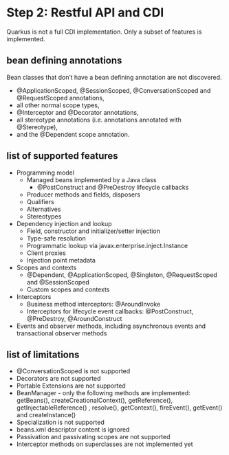 
# Step 2: Restful API and CDI
Quarkus is not a full CDI implementation. Only a subset of features is implemented. 

## bean defining annotations
Bean classes that don’t have a bean defining annotation are not discovered. 
- @ApplicationScoped, @SessionScoped, @ConversationScoped and @RequestScoped annotations,
- all other normal scope types,
- @Interceptor and @Decorator annotations,
- all stereotype annotations (i.e. annotations annotated with @Stereotype),
- and the @Dependent scope annotation.

## list of supported features
- Programming model
  + Managed beans implemented by a Java class
     * @PostConstruct and @PreDestroy lifecycle callbacks
  + Producer methods and fields, disposers
  + Qualifiers
  + Alternatives
  + Stereotypes
- Dependency injection and lookup
  + Field, constructor and initializer/setter injection
  + Type-safe resolution
  + Programmatic lookup via javax.enterprise.inject.Instance
  + Client proxies
  + Injection point metadata
- Scopes and contexts
  + @Dependent, @ApplicationScoped, @Singleton, @RequestScoped and @SessionScoped
  + Custom scopes and contexts
- Interceptors
  + Business method interceptors: @AroundInvoke
  + Interceptors for lifecycle event callbacks: @PostConstruct, @PreDestroy, @AroundConstruct
- Events and observer methods, including asynchronous events and transactional observer methods

## list of limitations
- @ConversationScoped is not supported
- Decorators are not supported
- Portable Extensions are not supported
- BeanManager - only the following methods are implemented: getBeans(), createCreationalContext(), getReference(), getInjectableReference() , resolve(), getContext(), fireEvent(), getEvent() and createInstance()
- Specialization is not supported
- beans.xml descriptor content is ignored
- Passivation and passivating scopes are not supported
- Interceptor methods on superclasses are not implemented yet


